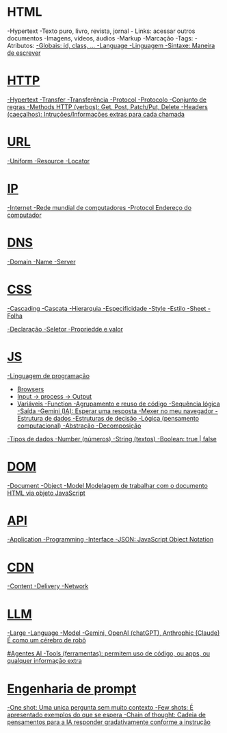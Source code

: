# HTML
-Hypertext 
    -Texto puro, livro, revista, jornal
    - Links: acessar outros documentos
    -Imagens, vídeos, áudios
-Markup
    -Marcação
    -Tags: <a>
    -Atributos: <a class="blue" href="https://rockseat.com.br">
    -Globais: id, class, ...
-Language
    -Linguagem
    -Sintaxe: Maneira de escrever

# HTTP
-Hypertext
-Transfer
    -Transferência
-Protocol
    -Protocolo
    -Conjunto de regras
-Methods HTTP (verbos): Get, Post, Patch/Put, Delete
-Headers (caeçalhos): Intruções/Informações extras para cada chamada

# URL
-Uniform
-Resource
-Locator

# IP
-Internet
    -Rede mundial de computadores
-Protocol
Endereço do computador

# DNS
-Domain
-Name
-Server

# CSS
-Cascading
    -Cascata
    -Hierarquia
    -Especificidade
-Style
    -Estilo
-Sheet
    -Folha


-Declaração
-Seletor
-Propriedde e valor

# JS 
-Linguagem de programação
- Browsers
- Input -> process -> Output
- Variáveis
-Function
    -Agrupamento e reuso de código
    -Sequência lógica
    -Saída
    -Gemini (IA): Esperar uma resposta
    -Mexer no meu navegador
    -Estrutura de dados
    -Estruturas de decisão
    -Lógica (pensamento computacional)
    -Abstração
    -Decomposição

-Tipos de dados
    -Number (números)
    -String (textos)
    -Boolean: true | false

# DOM
-Document
-Object
-Model
Modelagem de trabalhar com o documento HTML via objeto JavaScript

# API
-Application
-Programming
-Interface
-JSON: JavaScript Object Notation

# CDN 
-Content
-Delivery
-Network

# LLM
-Large
-Language
-Model
-Gemini, OpenAI (chatGPT), Anthrophic (Claude)
É como um cérebro de robô

#Agentes AI 
-Tools (ferramentas): permitem uso de código, ou apps, ou qualquer informação extra

# Engenharia de prompt
-One shot: Uma unica pergunta sem muito contexto
-Few shots: É apresentado exemplos do que se espera
-Chain of thought: Cadeia de pensamentos para a IA responder gradativamente conforme a instrução